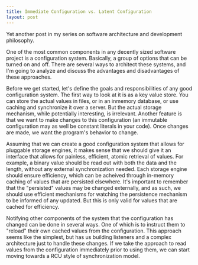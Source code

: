 ```yaml
---
title: Immediate Configuration vs. Latent Configuration
layout: post
---
```

Yet another post in my series on software architecture and development philosophy.

One of the most common components in any decently sized software project is a configuration system. Basically, a group of options that can be turned on and off. There are several ways to architect these systems, and I'm going to analyze and discuss the advantages and disadvantages of these approaches.

Before we get started, let's define the goals and responsibilities of any good configuration system. The first way to look at it is as a key value store. You can store the actual values in files, or in an inmemory database, or use caching and synchronize it over a server. But the actual storage mechanism, while potentially interesting, is irrelevant. Another feature is that we want to make changes to this configuration (an immutable configuration may as well be constant literals in your code). Once changes are made, we want the program's behavior to change.

Assuming that we can create a good configuration system that allows for pluggable storage engines, it makes sense that we should give it an interface that allows for painless, efficient, atomic retrieval of values. For example, a binary value should be read out with both the data and the length, without any external synchronization needed. Each storage engine should ensure efficiency, which can be acheived through in-memory caching of values that are persisted elsewhere. It's important to remember that the "persisted" values may be changed externally, and as such, we should use efficient mechanisms for watching the persistence mechanism to be informed of any updated. But this is only valid for values that are cached for efficiency.

Notifying other components of the system that the configuration has changed can be done in several ways. One of which is to instruct them to "reload" their own cached values from the configuration. This approach seems like the simplest, but has us building listeners and a complex architecture just to handle these changes. If we take the approach to read values from the configuration immediately prior to using them, we can start moving towards a RCU style of synchronization model.
